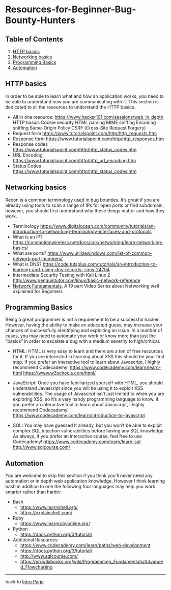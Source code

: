 # Resources-for-Beginner-Bug-Bounty-Hunters

## Table of Contents
1. [HTTP basics](#HTTP-basics)
2. [Networking basics](#Networking-basics)
3. [Programming Basics](#Programming-Basics)
4. [Automation](#Automation)

## HTTP basics
In order to be able to learn what and how an application works, you need to be able to understand how you are communicating with it. This section is dedicated to all the resources to understand the HTTP basics.
- All in one resource: https://www.hacker101.com/sessions/web_in_depth 
	HTTP basics 
            Cookie security 
            HTML parsing 
            MIME sniffing 
            Encoding sniffing 
            Same-Origin Policy 
            CSRF (Cross-Site Request Forgery)
- Request form
https://www.tutorialspoint.com/http/http_requests.htm 
- Response form 
https://www.tutorialspoint.com/http/http_responses.htm 
- Response codes 
https://www.tutorialspoint.com/http/http_status_codes.htm 
- URL Encoding
https://www.tutorialspoint.com/http/http_url_encoding.htm 
- Status Codes
https://www.tutorialspoint.com/http/http_status_codes.htm 


## Networking basics
Recon is a common terminology used in bug bounties. It’s great if you are already using tools to scan a range of IPs for open ports or find subdomain, however, you should first understand why these things matter and how they work.
- Terminology
https://www.digitalocean.com/community/tutorials/an-introduction-to-networking-terminology-interfaces-and-protocols 
- What is an IP?
https://commotionwireless.net/docs/cck/networking/learn-networking-basics/ 
- What are ports?
https://www.utilizewindows.com/list-of-common-network-port-numbers/
- What is DNS?
https://code.tutsplus.com/tutorials/an-introduction-to-learning-and-using-dns-records--cms-24704
- Intermediate Security Testing with Kali Linux 2
http://www.penguintutor.com/linux/basic-network-reference
- [Network Fundamentals](https://www.youtube.com/playlist?list=PLDQaRcbiSnqF5U8ffMgZzS7fq1rHUI3Q8), A 19 part Video Series about Networking well axplained for Beginners


## Programming Basics
Being a great programmer is not a requirement to be a successful hacker. However, having the ability to make an educated guess, may increase your chances of successfully identifying and exploiting an issue. In a number of cases, you may need to automate your work or know more than just the “basics” in order to escalate a bug with a medium severity to high/critical. 

- HTML: HTML is very easy to learn and there are a ton of free resources for it. If you are interested in learning about XSS this should be your first step.
If you prefer an interactive tool to learn about Javascript, I highly recommend Codecademy!
https://www.codecademy.com/learn/learn-html
https://www.w3schools.com/html/

- JavaScript: Once you have familiarized yourself with HTML, you should understand Javascript since you will be using it to exploit XSS vulnerabilities. The usage of Javascript isn’t just limited to when you are exploring XSS, so it’s a very handy programming language to know.
If you prefer an interactive tool to learn about Javascript, I highly recommend Codecademy! https://www.codecademy.com/learn/introduction-to-javascript 

- SQL: You may have guessed It already, but you won’t be able to exploit complex SQL injection vulnerabilities before having any SQL knowledge. 
As always, if you prefer an interactive course, feel free to use Codecademy! 
https://www.codecademy.com/learn/learn-sql
http://www.sqlcourse.com/ 

## Automation 
You are welcome to skip this section if you think you’ll never need any automation or in depth web application knowledge. However I think learning bash in addition to one the following four languages may help you work smarter rather than harder.
- Bash
   - https://www.learnshell.org/ 
   - https://explainshell.com/
- Ruby
   - https://www.learnrubyonline.org/
- Python
   - https://docs.python.org/3/tutorial/
- Additional Resources:
   - https://www.codecademy.com/learn/paths/web-development
   - https://docs.python.org/3/tutorial/
   - http://www.sqlcourse.com/
   - https://en.wikibooks.org/wiki/Programming_Fundamentals/Advanced_Flowcharting


---
back to [Intro Page](/README.md)